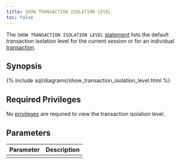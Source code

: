 ```yaml
---
title: SHOW TRANSACTION ISOLATION LEVEL
toc: false
---
```


The `SHOW TRANSACTION ISOLATION LEVEL` [statement](sql-statements.html) lists the default transaction isolation level for the current session or for an individual [transaction](transactions.html).

<div id="toc"></div>

## Synopsis

{% include sql/diagrams/show_transaction_isolation_level.html %}

## Required Privileges

No [privileges](privileges.html) are required to view the transaction isolation level.

## Parameters

| Parameter | Description |
|-----------|-------------|
|  |  |
